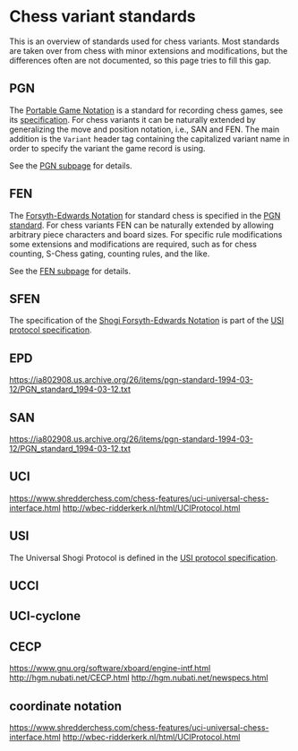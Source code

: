 # Chess variant standards

This is an overview of standards used for chess variants. Most standards are taken over from chess with minor extensions and modifications, but the differences often are not documented, so this page tries to fill this gap.

## PGN
The [Portable Game Notation](https://en.wikipedia.org/wiki/Portable_Game_Notation) is a standard for recording chess games, see its [specification](https://ia802908.us.archive.org/26/items/pgn-standard-1994-03-12/PGN_standard_1994-03-12.txt). For chess variants it can be naturally extended by generalizing the move and position notation, i.e., SAN and FEN. The main addition is the `Variant` header tag containing the capitalized variant name in order to specify the variant the game record is using.

See the [PGN subpage](/pgn.md) for details.
## FEN
The [Forsyth-Edwards Notation]() for standard chess is specified in the [PGN standard](https://ia802908.us.archive.org/26/items/pgn-standard-1994-03-12/PGN_standard_1994-03-12.txt). For chess variants FEN can be naturally extended by allowing arbitrary piece characters and board sizes. For specific rule modifications some extensions and modifications are required, such as for chess counting, S-Chess gating, counting rules, and the like.

See the [FEN subpage](/fen.md) for details.
## SFEN
The specification of the [Shogi Forsyth-Edwards Notation](https://en.wikipedia.org/wiki/Shogi_notation#SFEN) is part of the [USI protocol specification](http://hgm.nubati.net/usi.html).
## EPD
https://ia802908.us.archive.org/26/items/pgn-standard-1994-03-12/PGN_standard_1994-03-12.txt
## SAN
https://ia802908.us.archive.org/26/items/pgn-standard-1994-03-12/PGN_standard_1994-03-12.txt
## UCI
https://www.shredderchess.com/chess-features/uci-universal-chess-interface.html
http://wbec-ridderkerk.nl/html/UCIProtocol.html
## USI
The Universal Shogi Protocol is defined in the [USI protocol specification](http://hgm.nubati.net/usi.html).
## UCCI
## UCI-cyclone
## CECP
https://www.gnu.org/software/xboard/engine-intf.html
http://hgm.nubati.net/CECP.html
http://hgm.nubati.net/newspecs.html
## coordinate notation
https://www.shredderchess.com/chess-features/uci-universal-chess-interface.html
http://wbec-ridderkerk.nl/html/UCIProtocol.html

